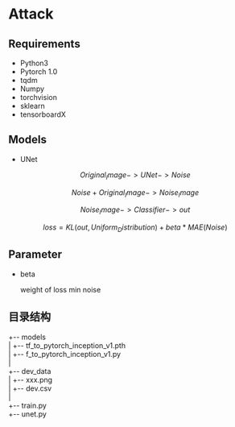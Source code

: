 # Attack

## Requirements

- Python3
- Pytorch 1.0
- tqdm
- Numpy
- torchvision
- sklearn
- tensorboardX

## Models

- UNet

$$ Original_Image -> UNet -> Noise$$  

$$ Noise + Original_Image -> Noise_Image$$  

$$ Noise_Image -> Classifier -> out$$  

$$ loss = KL(out, Uniform_Distribution) + beta * MAE(Noise)$$  

## Parameter

- beta   

  weight of loss min noise

## 目录结构

+-- models  
|   +-- tf_to_pytorch_inception_v1.pth  
|   +-- f_to_pytorch_inception_v1.py  
|  
+-- dev_data  
|   +-- xxx.png  
|   +-- dev.csv  
|  
+-- train.py  
+-- unet.py  